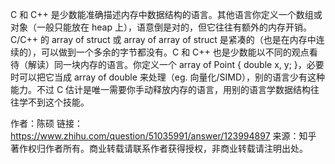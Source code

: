C 和 C++ 是少数能准确描述内存中数据结构的语言。其他语言你定义一个数组或对象（一般只能放在 heap 上），语意倒是对的，但它往往有额外的内存开销。C/C++ 的 array of struct 或 array of array of struct 是紧凑的（也是在内存中连续的），可以做到一个多余的字节都没有。C 和 C++ 也是少数能以不同的观点看待（解读）同一块内存的语言。你定义一个 array of Point { double x, y; }，必要时可以把它当成 array of double 来处理（eg. 向量化/SIMD），别的语言少有这种能力。不过 C 估计是唯一需要你手动释放内存的语言，用别的语言学数据结构往往学不到这个技能。

作者：陈硕
链接：https://www.zhihu.com/question/51035991/answer/123994897
来源：知乎
著作权归作者所有。商业转载请联系作者获得授权，非商业转载请注明出处。
